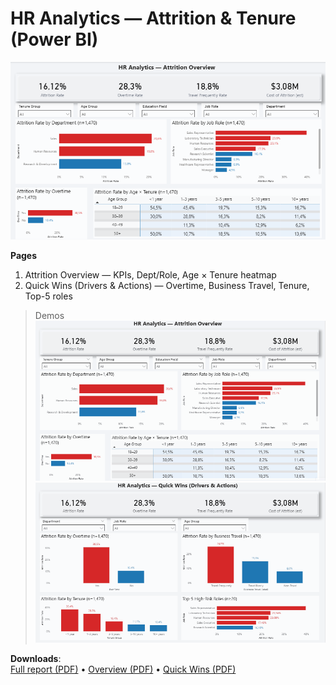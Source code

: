 # HR Analytics — Attrition & Tenure (Power BI)

![Overview](assets/overview_1280x720.png)

**Pages**  
1) Attrition Overview — KPIs, Dept/Role, Age × Tenure heatmap  
2) Quick Wins (Drivers & Actions) — Overtime, Business Travel, Tenure, Top-5 roles

> Demos  
> ![Overview demo](assets/overview_demo.gif)  
> ![Quick Wins demo](assets/quickwins_demo.gif)

**Downloads**:  
[Full report (PDF)](assets/HR-Attrition-Report.pdf) •
[Overview (PDF)](assets/HR-Attrition-Overview.pdf) •
[Quick Wins (PDF)](assets/HR-Attrition-QuickWins.pdf)
